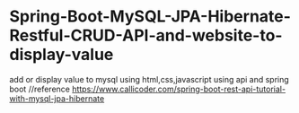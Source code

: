 # Spring-Boot-MySQL-JPA-Hibernate-Restful-CRUD-API-and-website-to-display-value
add or display value to mysql using html,css,javascript using api and spring boot
//reference 
https://www.callicoder.com/spring-boot-rest-api-tutorial-with-mysql-jpa-hibernate
